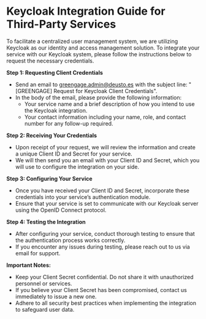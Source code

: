 # Keycloak Integration Guide for Third-Party Services


To facilitate a centralized user management system, we are utilizing Keycloak as our identity and access management solution. To integrate your service with our Keycloak system, please follow the instructions below to request the necessary credentials.

**Step 1: Requesting Client Credentials**

- Send an email to greengage.admin@deusto.es with the subject line: "[GREENGAGE] Request for Keycloak Client Credentials".
- In the body of the email, please provide the following information:
  - Your service name and a brief description of how you intend to use the Keycloak integration.
  - Your contact information including your name, role, and contact number for any follow-up required.

**Step 2: Receiving Your Credentials**

- Upon receipt of your request, we will review the information and create a unique Client ID and Secret for your service.
- We will then send you an email with your Client ID and Secret, which you will use to configure the integration on your side.

**Step 3: Configuring Your Service**

- Once you have received your Client ID and Secret, incorporate these credentials into your service’s authentication module.
- Ensure that your service is set to communicate with our Keycloak server using the OpenID Connect protocol.

**Step 4: Testing the Integration**

- After configuring your service, conduct thorough testing to ensure that the authentication process works correctly.
- If you encounter any issues during testing, please reach out to us via email for support.

**Important Notes:**

- Keep your Client Secret confidential. Do not share it with unauthorized personnel or services.
- If you believe your Client Secret has been compromised, contact us immediately to issue a new one.
- Adhere to all security best practices when implementing the integration to safeguard user data.

